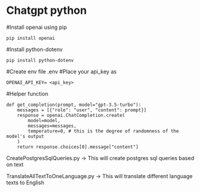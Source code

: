 # Chatgpt python 

#Install openai using pip

```
pip install openai
```

#Install python-dotenv

```
pip install python-dotenv
```

#Create env file .env
#Place your api_key as 

```
OPENAI_API_KEY= <api_key>
```

#Helper function 

```
def get_completion(prompt, model="gpt-3.5-turbo"):
    messages = [{"role": "user", "content": prompt}]
    response = openai.ChatCompletion.create(
        model=model,
        messages=messages,
        temperature=0, # this is the degree of randomness of the model's output
    )
    return response.choices[0].message["content"]

```

CreatePostgresSqlQueries.py -> This will create postgres sql queries based on text

TranslateAllTextToOneLanguage.py -> This will translate different language texts to English


